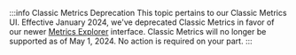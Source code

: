 <head>
  <meta name="robots" content="noindex" />
</head>

:::info Classic Metrics Deprecation
This topic pertains to our Classic Metrics UI. Effective January 2024, we've deprecated Classic Metrics in favor of our newer [Metrics Explorer](/docs/metrics/metrics-queries/metrics-explorer) interface. Classic Metrics will no longer be supported as of May 1, 2024. No action is required on your part.
:::
